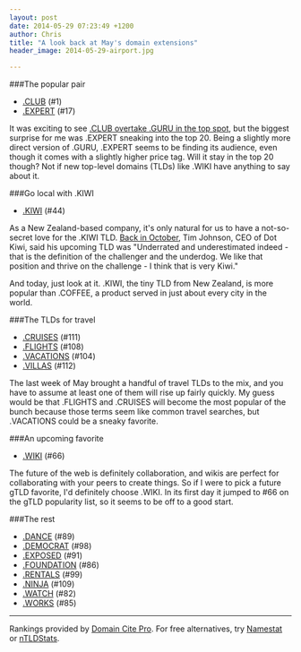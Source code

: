 ```yaml
---
layout: post
date: 2014-05-29 07:23:49 +1200
author: Chris
title: "A look back at May's domain extensions"
header_image: 2014-05-29-airport.jpg

---
```


<!-- excerpt -->

###The popular pair

+ [.CLUB](https://iwantmyname.com/domains/dot-club) (#1)
+ [.EXPERT](https://iwantmyname.com/domains/dot-expert) (#17)

It was exciting to see [.CLUB overtake .GURU in the top spot](https://iwantmyname.com/blog/2014/05/this-club-is-quite-popular.html), but the biggest surprise for me was .EXPERT sneaking into the top 20. Being a slightly more direct version of .GURU, .EXPERT seems to be finding its audience, even though it comes with a slightly higher price tag. Will it stay in the top 20 though? Not if new top-level domains (TLDs) like .WIKI have anything to say about it.

<!-- /excerpt -->

###Go local with .KIWI

+ [.KIWI](https://iwantmyname.com/domains/dot-kiwi) (#44)

As a New Zealand-based company, it's only natural for us to have a not-so-secret love for the .KIWI TLD. [Back in October](https://iwantmyname.com/blog/2013/10/a-short-interview-with-tim-johnson-ceo-of-dot-kiwi.html), Tim Johnson, CEO of Dot Kiwi, said his upcoming TLD was "Underrated and underestimated indeed - that is the definition of the challenger and the underdog. We like that position and thrive on the challenge - I think that is very Kiwi."

And today, just look at it. .KIWI, the tiny TLD from New Zealand, is more popular than .COFFEE, a product served in just about every city in the world. 

###The TLDs for travel

+ [.CRUISES](https://iwantmyname.com/domains/dot-cruises) (#111)
+ [.FLIGHTS](https://iwantmyname.com/domains/dot-flights) (#108)
+ [.VACATIONS](https://iwantmyname.com/domains/dot-vacations) (#104)
+ [.VILLAS](https://iwantmyname.com/domains/dot-villas) (#112)

The last week of May brought a handful of travel TLDs to the mix, and you have to assume at least one of them will rise up fairly quickly. My guess would be that .FLIGHTS and .CRUISES will become the most popular of the bunch because those terms seem like common travel searches, but .VACATIONS could be a sneaky favorite.

###An upcoming favorite

+ [.WIKI](https://iwantmyname.com/domains/dot-wiki) (#66)

The future of the web is definitely collaboration, and wikis are perfect for collaborating with your peers to create things. So if I were to pick a future gTLD favorite, I'd definitely choose .WIKI. In its first day it jumped to #66 on the gTLD popularity list, so it seems to be off to a good start. 

###The rest

+ [.DANCE](https://iwantmyname.com/domains/dot-dance) (#89)
+ [.DEMOCRAT](https://iwantmyname.com/domains/dot-democrat) (#98)
+ [.EXPOSED](https://iwantmyname.com/domains/dot-exposed) (#91)
+ [.FOUNDATION](https://iwantmyname.com/domains/dot-foundation) (#86)
+ [.RENTALS](https://iwantmyname.com/domains/dot-rentals) (#99)
+ [.NINJA](https://iwantmyname.com/domains/dot-ninja) (#109)
+ [.WATCH](https://iwantmyname.com/domains/dot-watch) (#82)
+ [.WORKS](https://iwantmyname.com/domains/dot-works) (#85)

***

Rankings provided by [Domain Cite Pro](http://domainincite.com/pro/new-gtld-zone-file-report/). For free alternatives, try [Namestat](http://namestat.org/) or [nTLDStats](http://ntldstats.com/).



